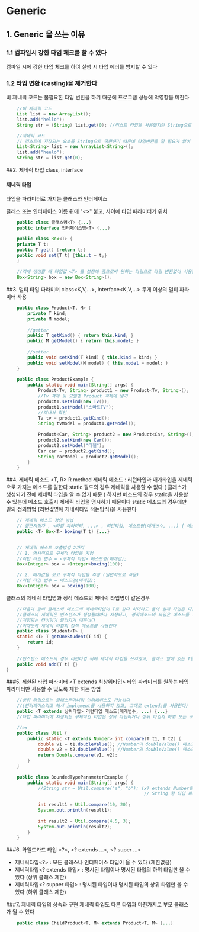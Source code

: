 # Generic

## 1. Generic 을 쓰는 이유

### 1.1 컴파일시 강한 타입 체크를 할 수 있다
컴파일 시에 강한 타입 체크를 하여 실행 시 타입 에러를 방지할 수 있다

### 1.2 타입 변환 (casting)을 제거한다
비 제네릭 코드는 불필요한 타입 변환을 하기 때문에 프로그램 성능에 악영향을 미친다

```java
    //비 제네릭 코드
    List list = new ArrayList();
    list.add("hello");
    String str = (String) list.get(0); //리스트 타입을 사용했지만 String으로 타입 변환을 해야한다

    //제네릭 코드
    // 리스트에 저장되는 요소를 String으로 국한하기 때문에 타입변환을 할 필요가 없어 프로그램이 향상된다
    List<String> list = new ArrayList<String>();
    list.add("heelo");
    String str = list.get(0);
```

##2. 제네릭 타입 class<T>, interface<T>

#### 제네릭 타입
타입을 파라미터로 가지는 클래스와 인터페이스 

클래스 또는 인터페이스 이름 뒤에 "<>" 붙고, 사이에 타입 파라미터가 위치

```java
    public class 클래스명<T> {...}
    public interface 인터페이스명<T> {...}
```

```java
    public class Box<T> {
    private T t;
    public T get() {return t;}
    public void set(T t) {this.t = t;}
    }
    
    //객체 생성할 때 타입값 <T> 를 설정해 줌으로써 원하는 타입으로 타입 변환없이 사용할 수 있도록 해준다
    Box<String> box = new Box<String>();
```

##3. 멀티 타입 파라미터 class<K,V,...>, interface<K,V,...>
두개 이상의 멀티 파라미터 사용

```java
    public class Product<T, M> {
        private T kind;
        private M model;
    
        //getter
        public T getKind() { return this.kind; }
        public M getModel() { return this.model; }
    
        //setter
        public void setKind(T kind) { this.kind = kind; }
        public void setModel(M model) { this.model = model; }
    }
    
    public class ProductExample {
        public static void main(String[] args) {
            Product<Tv, String> product1 = new Product<Tv, String>();
            //Tv 객체 및 모델명 Product 객체에 넣기
            product1.setKind(new Tv());
            product1.setModel("스마트TV");
            //꺼내서 확인
            Tv tv = product1.getKind();
            String tvModel = product1.getModel();
            
            Product<Car, String> product2 = new Product<Car, String>();
            product2.setKind(new Car());
            product2.setModel("디젤");
            Car car = product2.getKind();
            String carModel = product2.getModel();
        }
    }
```

##4. 제네릭 메소드 <T, R> R method<T t>
제네릭 메소드 : 리턴타입과 매개타입을 제네릭으로 가지는 메소드를 말한다
static 필드의 경우 제네릭을 사용할 수 없다 ( 클래스가 생성되기 전에 제네릭 타입을 알 수 없기 때문 )
하지만 메소드의 경우 static을 사용할 수 있는데 메소드 호출시 제네릭 타입을 명시하기 때문이다
static 메소드의 경우에만 밑의 정의방법 (리턴값옆에 제네릭타입 적는방식)을 사용한다

```java
    // 제네릭 메소드 정의 방법
    // 접근지정자 , <타입 파라미터, ...> , 리턴타입, 메소드명(매개변수, ...) { 메소드 내용 }
    public <T> Box<T> boxing(T t) {...}

    
    // 제네릭 메소드 호출방법 2가지
    // 1. 명시적으로 구체적 타입을 지정
    //리턴 타입 변수 = <구체적 타입> 메소드명(매개값);
    Box<Integer> box = <Integer>boxing(100);

    // 2. 매개값을 보고 구체적 타입을 추정 (일반적으로 사용)
    //리턴 타입 변수 = 메소드명(매개값);
    Box<Integer> box = boxing(100);
```

클래스의 제네릭 타입명과 정적 메소드의 제네릭 타입명이 같은경우
```java
    //다음과 같이 클래스와 메소드의 제네릭타입이 T로 같다 하더라도 둘의 실제 타입은 다를 수 있다.
    //클래스의 제네릭은 인스턴스가 생성될때마다 지정되고, 정적메소드의 타입은 메소드를 호출할때마다 달라지기 때문에
    //지정되는 타이밍이 달라지기 때문이다    
    //이때문에 제네릭 타입의 정적 메소드를 사용한다
    public class Student<T> {
    static <T> T getOneStudent(T id) {
        return id;
    }
    
    //인스턴스 메소드의 경우 리턴타입 뒤에 제네릭 타입을 쓰지않고, 클래스 옆에 있는 T를 가져와 사용한다
    public void add(T t) {}
}
```

###5. 제한된 타입 파라미터 <T extends 최상위타입>
타입 파라미터를 원하는 타입 파라미터만 사용할 수 있도록 제한 하는 방법
```java
    //상위 타입으로는 클래스뿐아니라 인터페이스도 가능하다 
    //(인터페이스라고 해서 implement를 사용하지 않고, 그대로 extends를 사용한다)
    public <T extends 상위타입> 리턴타입 메소드(매개변수, ...) {...}
    //타입 파라미터에 지정되는 구체적인 타입은 상위 타입이거나 상위 타입의 하위 또는 구현 클래스만 사용 가능하다   

    //ex
    public class Util {
        public static <T extends Number> int compare(T t1, T t2) {
            double v1 = t1.doubleValue(); //Number의 doubleValue() 메소드 사용
            double v2 = t2.doubleValue(); //Number의 doubleValue() 메소드 사용
            return Double.compare(v1, v2);
        }
    }
    
    public class BoundedTypeParameterExample {
        public static void main(String[] args) {
            //String str = Util.compare("a", "b"); (x) extends Number를 통해 타입 파라미터를 제한했기 때문에
                                                    // String 형 타입 파라미터를 사용할 수 없다
            
            int result1 = Util.compare(10, 20);
            System.out.println(result1);
            
            int result2 = Util.compare(4.5, 3);
            System.out.println(result2);
        }
    }
```

###6. 와일드카드 타입 <?>, <? extends ...>, <? super ...>
- 제네릭타입<?> : 모든 클래스나 인터페이스 타입이 올 수 있다 (제한없음)
- 제네릭타입<? extends 타입> : 명시된 타입이나 명시된 타입의 하위 타입만 올 수 있다 (상위 클래스 제한)
- 제네릭타입<? supper 타입> : 명시된 타입이나 명시된 타입의 상위 타입만 올 수 있다 (하위 클래스 제한)

###7. 제네릭 타입의 상속과 구현
제네릭 타입도 다른 타입과 마찬가지로 부모 클래스가 될 수 있다
```java
    public class ChildProduct<T, M> extends Product<T, M> {...}
```